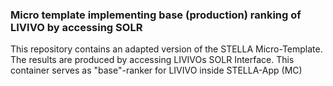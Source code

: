 ### Micro template implementing base (production) ranking of LIVIVO by accessing SOLR

This repository contains an adapted version of the STELLA Micro-Template.
The results are produced by accessing LIVIVOs SOLR Interface. This container serves as "base"-ranker for LIVIVO inside STELLA-App (MC)
